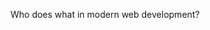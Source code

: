 Who does what in modern web development?

<!-- #### W5 Slides & Links
A PDF version of this week's slides will be added after class 👍
[PDF](files/w05.min.pdf){:target="_blank"} ( KB)

#### W5 Homework -->
